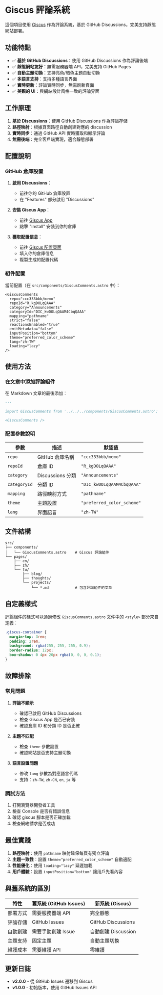 # Giscus 評論系統

這個項目使用 [Giscus](https://giscus.app/) 作為評論系統，基於 GitHub Discussions，完美支持靜態網站部署。

## 功能特點

- ✅ **基於 GitHub Discussions**：使用 GitHub Discussions 作為評論後端
- ✅ **靜態網站友好**：無需服務器端 API，完美支持 GitHub Pages
- ✅ **自動主題切換**：支持亮色/暗色主題自動切換
- ✅ **多語言支持**：支持多種語言界面
- ✅ **實時更新**：評論實時同步，無需刷新頁面
- ✅ **美觀的 UI**：與網站設計風格一致的評論界面

## 工作原理

1. **基於 Discussions**：使用 GitHub Discussions 作為評論存儲
2. **路徑映射**：根據頁面路徑自動創建對應的 discussion
3. **實時同步**：通過 GitHub API 實時獲取和顯示評論
4. **無需後端**：完全客戶端實現，適合靜態部署

## 配置說明

### GitHub 倉庫設置

1. **啟用 Discussions**：
   - 前往你的 GitHub 倉庫設置
   - 在 "Features" 部分啟用 "Discussions"

2. **安裝 Giscus App**：
   - 前往 [Giscus App](https://github.com/apps/giscus)
   - 點擊 "Install" 安裝到你的倉庫

3. **獲取配置信息**：
   - 前往 [Giscus 配置頁面](https://giscus.app/)
   - 填入你的倉庫信息
   - 複製生成的配置代碼

### 組件配置

當前配置（在 `src/components/GiscusComments.astro` 中）：

```astro
<GiscusComments 
  repo="ccc333bbb/memo"
  repoId="R_kgDOLqQAAA"
  category="Announcements"
  categoryId="DIC_kwDOLqQAAM4CbqQAAA"
  mapping="pathname"
  strict="false"
  reactionsEnabled="true"
  emitMetadata="false"
  inputPosition="bottom"
  theme="preferred_color_scheme"
  lang="zh-TW"
  loading="lazy"
/>
```

## 使用方法

### 在文章中添加評論組件

在 Markdown 文章的最後添加：

```markdown
---

import GiscusComments from '../../../components/GiscusComments.astro';

<GiscusComments />
```

### 配置參數說明

| 參數 | 描述 | 默認值 |
|------|------|--------|
| `repo` | GitHub 倉庫名稱 | `"ccc333bbb/memo"` |
| `repoId` | 倉庫 ID | `"R_kgDOLqQAAA"` |
| `category` | Discussions 分類 | `"Announcements"` |
| `categoryId` | 分類 ID | `"DIC_kwDOLqQAAM4CbqQAAA"` |
| `mapping` | 路徑映射方式 | `"pathname"` |
| `theme` | 主題設置 | `"preferred_color_scheme"` |
| `lang` | 界面語言 | `"zh-TW"` |

## 文件結構

```
src/
├── components/
│   └── GiscusComments.astro    # Giscus 評論組件
└── pages/
    ├── en/
    ├── zh/
    └── tw/
        ├── blog/
        ├── thoughts/
        └── projects/
            └── *.md            # 包含評論組件的文章
```

## 自定義樣式

評論組件的樣式可以通過修改 `GiscusComments.astro` 文件中的 `<style>` 部分來自定義：

```css
.giscus-container {
  margin-top: 3rem;
  padding: 2rem;
  background: rgba(255, 255, 255, 0.9);
  border-radius: 12px;
  box-shadow: 0 4px 20px rgba(0, 0, 0, 0.1);
}
```

## 故障排除

### 常見問題

1. **評論不顯示**
   - 確認已啟用 GitHub Discussions
   - 檢查 Giscus App 是否已安裝
   - 確認倉庫 ID 和分類 ID 是否正確

2. **主題不匹配**
   - 檢查 `theme` 參數設置
   - 確認網站是否支持主題切換

3. **語言設置問題**
   - 修改 `lang` 參數為對應語言代碼
   - 支持：`zh-TW`, `zh-CN`, `en`, `ja` 等

### 調試方法

1. 打開瀏覽器開發者工具
2. 檢查 Console 是否有錯誤信息
3. 確認 giscus 腳本是否正確加載
4. 檢查網絡請求是否成功

## 最佳實踐

1. **路徑映射**：使用 `pathname` 映射確保每頁有獨立評論
2. **主題一致性**：設置 `theme="preferred_color_scheme"` 自動適配
3. **性能優化**：使用 `loading="lazy"` 延遲加載
4. **用戶體驗**：設置 `inputPosition="bottom"` 讓用戶先看內容

## 與舊系統的區別

| 特性 | 舊系統 (GitHub Issues) | 新系統 (Giscus) |
|------|----------------------|-----------------|
| 部署方式 | 需要服務器端 API | 完全靜態 |
| 評論存儲 | GitHub Issues | GitHub Discussions |
| 自動創建 | 需要手動創建 Issue | 自動創建 Discussion |
| 主題支持 | 固定主題 | 自動主題切換 |
| 維護成本 | 需要維護 API | 零維護 |

## 更新日誌

- **v2.0.0** - 從 GitHub Issues 遷移到 Giscus
- **v1.0.0** - 初始版本，使用 GitHub Issues API 
